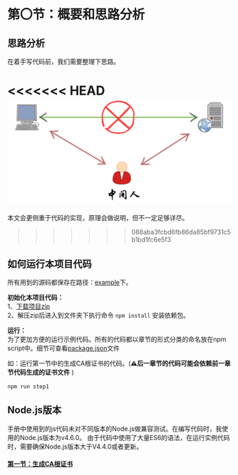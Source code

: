 # 第〇节：概要和思路分析

思路分析
--------
在着手写代码前，我们需要整理下思路。

<<<<<<< HEAD
<img src="img/Chapter0/MITM.png" width="650px" />
=======
本文会更侧重于代码的实现，原理会做说明，但不一定足够详尽。
>>>>>>> 088aba3fcbd6fb86da85bf9731c5b1bd1fc6e5f3




如何运行本项目代码
--------
所有用到的源码都保存在路径：[example](../example)下。

**初始化本项目代码：**  
1、[下载项目zip](https://github.com/wuchangming/https-mitm-proxy-handbook/archive/master.zip)  
2、解压zip后进入到文件夹下执行命令 `npm install` 安装依赖包。

**运行：**  
为了更加方便的运行示例代码。所有的代码都以章节的形式分类的命名放在npm script中。细节可查看[package.json](../package.json)文件

如：运行第一节中的生成CA根证书的代码。(**⚠️后一章节的代码可能会依赖前一章节代码生成的证书文件**
)
```
npm run step1
```

Node.js版本
--------

手册中使用到的js代码未对不同版本的Node.js做兼容测试。在编写代码时，我使用的Node.js版本为v4.6.0。 由于代码中使用了大量ES6的语法，在运行实例代码时，需要确保Node.js版本大于V4.4.0或者更新。


#### [第一节：生成CA根证书](./Chapter1.md)
